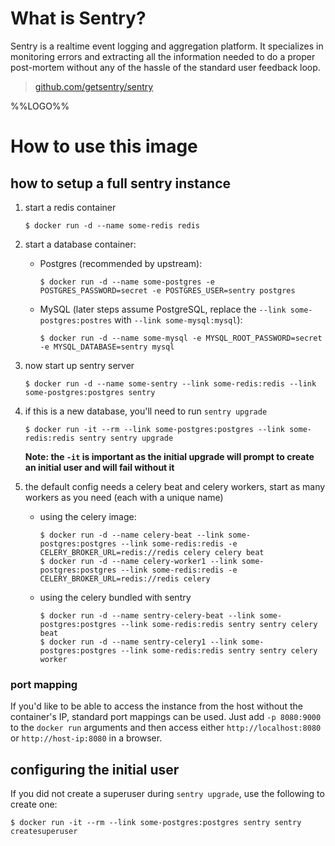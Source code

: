 # What is Sentry?

Sentry is a realtime event logging and aggregation platform. It specializes in monitoring errors and extracting all the information needed to do a proper post-mortem without any of the hassle of the standard user feedback loop.

> [github.com/getsentry/sentry](https://github.com/getsentry/sentry)

%%LOGO%%

# How to use this image

## how to setup a full sentry instance

1.	start a redis container

	```console
	$ docker run -d --name some-redis redis
	```

2.	start a database container:

	-	Postgres (recommended by upstream):

		```console
		$ docker run -d --name some-postgres -e POSTGRES_PASSWORD=secret -e POSTGRES_USER=sentry postgres
		```

	-	MySQL (later steps assume PostgreSQL, replace the `--link some-postgres:postres` with `--link some-mysql:mysql`):

		```console
		$ docker run -d --name some-mysql -e MYSQL_ROOT_PASSWORD=secret -e MYSQL_DATABASE=sentry mysql
		```

3.	now start up sentry server

	```console
	$ docker run -d --name some-sentry --link some-redis:redis --link some-postgres:postgres sentry
	```

4.	if this is a new database, you'll need to run `sentry upgrade`

	```console
	$ docker run -it --rm --link some-postgres:postgres --link some-redis:redis sentry sentry upgrade
	```

	**Note: the `-it` is important as the initial upgrade will prompt to create an initial user and will fail without it**

5.	the default config needs a celery beat and celery workers, start as many workers as you need (each with a unique name)

	-	using the celery image:

		```console
		$ docker run -d --name celery-beat --link some-postgres:postgres --link some-redis:redis -e CELERY_BROKER_URL=redis://redis celery celery beat
		$ docker run -d --name celery-worker1 --link some-postgres:postgres --link some-redis:redis -e CELERY_BROKER_URL=redis://redis celery
		```

	-	using the celery bundled with sentry

		```console
		$ docker run -d --name sentry-celery-beat --link some-postgres:postgres --link some-redis:redis sentry sentry celery beat
		$ docker run -d --name sentry-celery1 --link some-postgres:postgres --link some-redis:redis sentry sentry celery worker
		```

### port mapping

If you'd like to be able to access the instance from the host without the container's IP, standard port mappings can be used. Just add `-p 8080:9000` to the `docker run` arguments and then access either `http://localhost:8080` or `http://host-ip:8080` in a browser.

## configuring the initial user

If you did not create a superuser during `sentry upgrade`, use the following to create one:

```console
$ docker run -it --rm --link some-postgres:postgres sentry sentry createsuperuser
```
